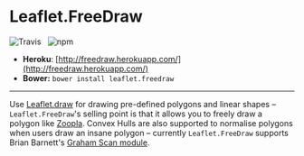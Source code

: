 Leaflet.FreeDraw
================

![Travis](https://api.travis-ci.org/Wildhoney/Leaflet.FreeDraw.png)
&nbsp;
![npm](https://badge.fury.io/js/leaflet.freedraw.png)

* **Heroku**: [http://freedraw.herokuapp.com/](http://freedraw.herokuapp.com/)
* **Bower:** `bower install leaflet.freedraw`

---

Use [Leaflet.draw](https://github.com/Leaflet/Leaflet.draw) for drawing pre-defined polygons and linear shapes &ndash; `Leaflet.FreeDraw`'s selling point is that it allows you to freely draw a polygon like [Zoopla](http://www.zoopla.co.uk/for-sale/map/property/london/?include_retirement_homes=true&include_shared_ownership=true&new_homes=include&q=London&results_sort=newest_listings&search_source=home&pn=1&view_type=map). Convex Hulls are also supported to normalise polygons when users draw an insane polygon &ndash; currently `Leaflet.FreeDraw` supports Brian Barnett's [Graham Scan module](https://github.com/brian3kb/graham_scan_js).
